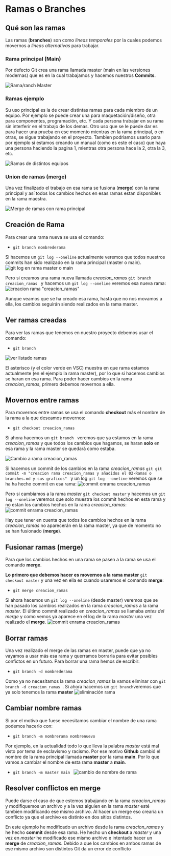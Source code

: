 
# Ramas o Branches

## Qué son las ramas
Las ramas (**branches**) son como *lineas temporales* por la cuales podemos movernos a *lineas alternativas* para trabajar.

### Rama principal (Main)
Por defecto Git crea una rama llamada master (main en las versiones modernas) que es en la cual trabajamos y hacemos nuestros **Commits**.

![Rama/ranch Master](assets/img/rama_master.jpg)

### Ramas ejemplo
Su uso principal es la de crear distintas ramas para cada miembro de un equipo. Por ejemplo se puede crear una para maquetación/diseño, otra para componentes, programación, etc. Y cada persona trabajar en su rama sin interferir en el trabajo de los demas. Otro uso que se le puede dar es para hacer una prueba en ese momento mientras en la rama principal, o en otras, se sigue trabajando en el proyecto. Tambien podriamos usarlo para por ejemplo si estamos creando un manual (como es este el caso) que haya una persona haciendo la pagina 1, mientras otra persona hace la 2, otra la 3, etc.

![Ramas de distintos equipos](assets/img/ramas-ejemplos.jpeg)

### Union de ramas (merge)
Una vez finalizado el trabajo en esa rama se fusiona (**merge**) con la rama principal y así todos los cambios hechos en esas ramas estan disponibles en la rama maestra.

![Merge de ramas con rama principal](assets/img/ramas-ejemplos_merge.jpeg)

## Creación de Rama
Para crear una rama nueva se usa el comando:
* ```git branch nombrederama ``` 

Si hacemos un ``` git log --oneline ``` actualmente veremos que todos nuestros commits han sido realizado en la rama principal (master o main).
![git log en rama master o main](assets/img/rama_log-maestra.jpg)

Pero si creamos una rama nueva llamada *creacion_ramas* ```git branch creacion_ramas ```  y hacemos un ``` git log --oneline ``` veremos esa nueva rama:
![creacion rama "creacion_ramas"](assets/img/rama-creacion-rama.jpg)

Aunque veamos que se ha creado esa rama, hasta que no nos movamos a ella, los cambios seguirán siendo realizados en la rama master.

## Ver ramas creadas
Para ver las ramas que tenemos en nuestro proyecto debemos usar el comando:
* ```git branch ```

![ver listado ramas](assets/img/rama_ver-ramas.jpg)

El asterisco (y el color verde en VSC) muestra en que rama estamos actualmente (en el ejemplo la rama master), por lo que si hacemos cambios se haran en esa rama. Para poder hacer cambios en la rama *creacion_ramas*, primero debemos movernos a ella.

## Movernos entre ramas
Para movernos entre ramas se usa el comando **checkout** más el nombre de la rama a la que deseamos movernos:
* ```git checkout creacion_ramas ```

Si ahora hacemos un ```git branch ``` veremos que ya estamos en la rama *creacion_ramas* y que todos los cambios que hagamos, se haran **solo** en esa rama y la rama master se quedará como estaba.

![Cambio a rama creacion_ramas](assets/img/rama-cambio-rama.jpg)

Si hacemos un commit de los cambios en la rama *creacion_ramas* ```git git commit -m "creacion rama creacion_ramas y añadidos el 02-Ramas o branches.md y sus graficos" ``` y un log ```git log --oneline``` veremos que se ha ha hecho commit en esa rama:
![commit enrama creacion_ramas](assets/img/rama-log-commit-ramanueva.jpg)

Pero si cambiamos a la rama *master* ```git checkout master``` y hacemos un ```git log --oneline``` veremos que solo muestra los commit hechos en esta rama y no estan los cambios hechos en la rama *creacion_ramas*:
![commit enrama creacion_ramas](assets/img/rama-log-rama-master.jpg)

Hay que tener en cuenta que todos los cambios hechos en la rama *creacion_ramas* no aparecerán en la rama master, ya que de momento no se han fusionado (**merge**).

## Fusionar ramas (merge)
Para que los cambios hechos en una rama se pasen a la rama se usa el comando **merge**.  

**Lo primero que debemos hacer es movernos a la rama master** ```git checkout master``` y una vez en ella es cuando usaremos el comando **merge**:
* ```git merge creacion_ramas```    

Si ahora hacemos un ```git log --oneline``` (desde master) veremos que se han pasado los cambios realizados en la rama *creacion_ramas* a la rama *master*. El último commit realizado en *creacion_ramas* se llamaba *antes del merge* y como vemos ya aparece en el log de la rama *master* una vez realizado el **merge**.
![commit enrama creacion_ramas](assets/img/rama-merge.jpg)

## Borrar ramas
Una vez realizado el merge de las ramas en master, puede que ya no vayamos a usar más esa rama y querramos borrarla para evitar posibles confictos en un futuro. Para borrar una rama hemos de escribir:

* ```git branch -d nombrederama ```

Como ya no necesitamos la rama *creacion_ramas* la vamos eliminar con ```git branch -d creacion_ramas ```. Si ahora hacemos un ```git branch```veremos que ya solo tenemos la rama **master**
![eliminación rama](assets/img/rama_borrado-rama.jpg)

## Cambiar nombre ramas
Si por el motivo que fuese necesitamos cambiar el nombre de una rama podemos hacerlo con:
* ```git branch -m nombrerama nombrenuevo ```

Por ejemplo, en la actualidad todo lo que lleva la palabra *master* está mal visto por tema de esclavismo y racismo. Por ese motivo **Github** cambió el nombre de la rama principal llamada **master** por la rama **main**. Por lo que vamos a cambiar el nombre de esta rama **master** a **main**.
* ```git branch -m master main ```
![cambio de nombre de rama](assets/img/rama-cambionombre.jpg)

## Resolver conflictos en merge
Puede darse el caso de que estemos trabajando en la rama *creacion_ramas* y modifiquemos un archivo y a la vez alguien en la rama *master* esté tambien modificando ese mismo archivo. Al hacer un merge eso crearía un conflicto ya que el archivo es distinto en dos sitios distintos.

En este ejemplo he modificado un archivo desde la rama *creacion_ramas* y he hecho **commit** desde esa rama. He hecho un **checkout** a *master* y una vez en *master* he modificado ese mismo archivo e intentado hacer un **merge** de *creacion_ramas*. Debido a que los cambios en ambos ramas de ese mismo archivo son distintos Git da un error de conflicto
